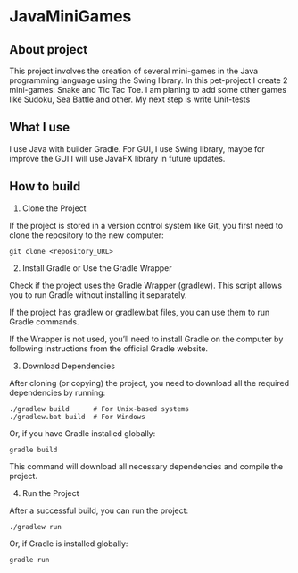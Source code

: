 # JavaMiniGames

## About project

This project involves the creation of several mini-games in the Java programming 
language using the Swing library. In this pet-project I create 2 mini-games: Snake and Tic Tac Toe. 
I am planing to add some other games like Sudoku, Sea Battle and other. My next step is write Unit-tests 

## What I use

I use Java with builder Gradle. For GUI, I use Swing library, 
maybe for improve the GUI I will use JavaFX library in future updates. 

## How to build

1. Clone the Project

If the project is stored in a version control system like Git,
you first need to clone the repository to the new computer:

```
git clone <repository_URL>
```

2. Install Gradle or Use the Gradle Wrapper

Check if the project uses the Gradle Wrapper (gradlew). 
This script allows you to run Gradle without installing it separately.

If the project has gradlew or gradlew.bat files, you can use them to run 
Gradle commands.

If the Wrapper is not used, you’ll need to install Gradle on the 
computer by following instructions from the official Gradle website.

3. Download Dependencies

After cloning (or copying) the project, you need to 
download all the required dependencies by running:

```
./gradlew build      # For Unix-based systems
./gradlew.bat build  # For Windows
```

Or, if you have Gradle installed globally:
```
gradle build
```

This command will download all necessary dependencies and compile 
the project.

4. Run the Project

After a successful build, you can run the project:

```
./gradlew run
```

Or, if Gradle is installed globally:

```
gradle run
```

